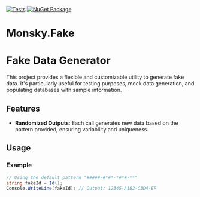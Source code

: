 [![Tests](https://github.com/monsky-dev/Monsky.Fake/actions/workflows/test.yaml/badge.svg?branch=main)](https://github.com/monsky-dev/Monsky.Fake/actions/workflows/test.yaml)
[![NuGet Package](https://github.com/monsky-dev/Monsky.Fake/actions/workflows/deploy.yaml/badge.svg)](https://github.com/monsky-dev/Monsky.Fake/actions/workflows/deploy.yaml)

# Monsky.Fake

# Fake Data Generator

This project provides a flexible and customizable utility to generate fake data. It's particularly useful for testing purposes, mock data generation, and populating databases with sample information.

## Features

- **Randomized Outputs**: Each call generates new data based on the pattern provided, ensuring variability and uniqueness.

## Usage

### Example

```csharp
// Using the default pattern "#####-#*#*-*#*#-**"
string fakeId = Id();
Console.WriteLine(fakeId); // Output: 12345-A1B2-C3D4-EF
